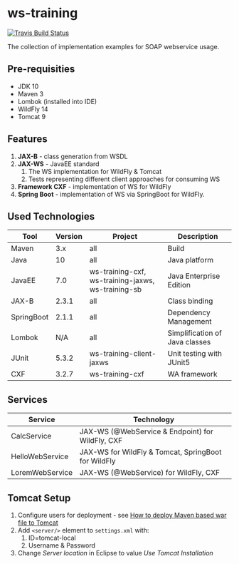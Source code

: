 # ws-training
[![Travis Build Status][travis-image]][travis-url-main]

The collection of implementation examples for SOAP webservice usage.

## Pre-requisities
* JDK 10
* Maven 3
* Lombok (installed into IDE)
* WildFly 14
* Tomcat 9

## Features
1. **JAX-B** - class generation from WSDL 
1. **JAX-WS** - JavaEE standard
    1. The WS implementation for WildFly & Tomcat
    1. Tests representing different client approaches for consuming WS 
1. **Framework CXF** - implementation of WS for WildFly
1. **Spring Boot** - implementation of WS via SpringBoot for WildFly. 

## Used Technologies

| Tool             | Version      | Project                                            | Description                    |
| ---------------- | ------------ | --------------------------------------             | ------------------------------ |
| Maven            | 3.x          | all                                                | Build                          |
| Java             | 10           | all                                                | Java platform                  |
| JavaEE           | 7.0          | ws-training-cxf, ws-training-jaxws, ws-training-sb | Java Enterprise Edition        |
| JAX-B            | 2.3.1        | all                                                | Class binding                  |
| SpringBoot       | 2.1.1        | all                                                | Dependency Management          |
| Lombok           | N/A          | all                                                | Simplification of Java classes |
| JUnit            | 5.3.2        | ws-training-client-jaxws                           | Unit testing with JUnit5       |
| CXF              | 3.2.7        | ws-training-cxf                                    | WA framework                   |

## Services
| Service          | Technology                                          |
| ---------------- | --------------------------------------------------- |
| CalcService      | JAX-WS (@WebService & Endpoint) for WildFly, CXF    |
| HelloWebService  | JAX-WS for WildFly & Tomcat, SpringBoot for WildFly |
| LoremWebService  | JAX-WS (@WebService) for WildFly, CXF               |

## Tomcat Setup
1. Configure users for deployment - see [How to deploy Maven based war file to Tomcat](https://www.mkyong.com/maven/how-to-deploy-maven-based-war-file-to-tomcat/)
1. Add `<server/>` element to `settings.xml` with:
   1. ID=tomcat-local
   1. Username & Password
1. Change *Server location* in Eclipse to value *Use Tomcat Installation*

[travis-url-main]: https://travis-ci.org/arnosthavelka/ws-training
[travis-image]: https://travis-ci.org/arnosthavelka/ws-training.svg?branch=master
